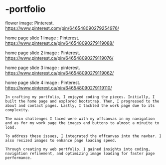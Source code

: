 # -portfolio

flower image:
Pinterest. https://www.pinterest.com/pin/646548090279254976/ 

home page slide 1 image :
Pinterest. https://www.pinterest.ca/pin/646548090279119088/ 

home page slide  2 image :
Pinterest. https://www.pinterest.ca/pin/646548090279119076/ 

home page slide 3 image :
pinterest. https://www.pinterest.ca/pin/646548090279119062/ 

home page slide  4 image :
Pinterest.  https://www.pinterest.ca/pin/646548090279119110/ 



    In crafting my portfolio, I enjoyed coding the pieces. Initially, I built the home page and explored bootstrap. Then, I progressed to the about and contact pages. Lastly, I tackled the work page due to its complexity.

    The main challenges I faced were with my offcanvas in my navigation and as for my work page the images and buttons to almost a minuite to load.

    To address these issues, I integrated the offcanvas into the navbar. I also resized images to enhance page loading speed.

    Through creating my web portfolio, I gained insights into coding, navigation refinement, and optimizing image loading for faster page performance.
